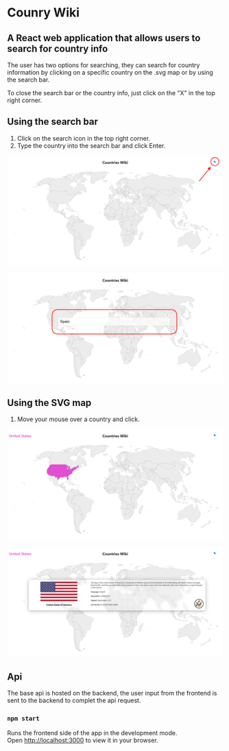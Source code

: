 # Counry Wiki

## A React web application that allows users to search for country info

The user has two options for searching, they can search for country information by clicking on a specific country on the .svg map or by using the search bar.

To close the search bar or the country info, just click on the "X" in the top right corner.

## Using the search bar

1. Click on the search icon in the top right corner.
2. Type the country into the search bar and click Enter.

![search icon!](/public/images/readme_images/readMe_searchbar_icon.png)

![search icon!](/public/images/readme_images/readMe_searchbar.png)

## Using the SVG map

1. Move your mouse over a country and click.

![search icon!](/public/images/readme_images/readMe_svgmap_search.png)

![search icon!](/public/images/readme_images/readMe_svgmap_search_results.png)

## Api

The base api is hosted on the backend, the user input from the frontend is sent to the backend to complet the api request.

### `npm start`

Runs the frontend side of the app in the development mode.\
Open [http://localhost:3000](http://localhost:3000) to view it in your browser.
